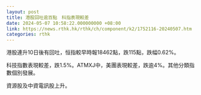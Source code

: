 ```yaml
---
layout: post
title: 港股回吐逾百點　科指表現較差
date: 2024-05-07 10:58:22.000000000 +08:00
link: https://news.rthk.hk/rthk/ch/component/k2/1752116-20240507.htm
categories: rthk
---
```


港股連升10日後有回吐，恒指較早時報18462點，跌115點，跌幅0.62%。

科技指數表現較差，跌1.5%。ATMXJ中，美團表現較差，跌逾4%。其他分類指數個別發展。

資源股及中資電訊股上升。
